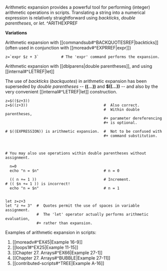 Arithmetic expansion provides a powerful tool for performing (integer) arithmetic operations in scripts. Translating a string into a numerical expression is relatively straightforward using _backticks_, _double parentheses_, or _let_. ^ARITHEXPREF

**Variations**

Arithmetic expansion with [[commandsub#^BACKQUOTESREF|backticks]] (often used in conjunction with [[moreadv#^EXPRREF|expr]])

```
z=`expr $z + 3`          # The 'expr' command performs the expansion.
```

Arithmetic expansion with [[dblparens|double parentheses]], and using [[internal#^LETREF|let]]

The use of _backticks_ (_backquotes_) in arithmetic expansion has been superseded by _double parentheses_ -- **((...))** and **$((...))** -- and also by the very convenient [[internal#^LETREF|let]] construction.

```
z=$(($z+3))
z=$((z+3))                                  #  Also correct.
                                            #  Within double parentheses,
                                            #+ parameter dereferencing
                                            #+ is optional.

# $((EXPRESSION)) is arithmetic expansion.  #  Not to be confused with
                                            #+ command substitution.



# You may also use operations within double parentheses without assignment.

  n=0
  echo "n = $n"                             # n = 0

  (( n += 1 ))                              # Increment.
# (( $n += 1 )) is incorrect!
  echo "n = $n"                             # n = 1


let z=z+3
let "z += 3"  #  Quotes permit the use of spaces in variable assignment.
              #  The 'let' operator actually performs arithmetic evaluation,
              #+ rather than expansion.
```

Examples of arithmetic expansion in scripts:

1. [[moreadv#^EX45|Example 16-9]]
2. [[loops1#^EX25|Example 11-15]]
3. [[Chapter 27. Arrays#^EX66|Example 27-1]]
4. [[Chapter 27. Arrays#^BUBBLE|Example 27-11]]
5. [[contributed-scripts#^TREE|Example A-16]]

